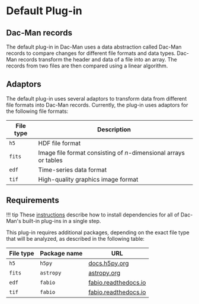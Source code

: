 # Default Plug-in

## Dac-Man records

The default plug-in in Dac-Man uses a data abstraction called Dac-Man records
to compare changes for different file formats and data types.
Dac-Man records transform the header and data of a file into an array.
The records from two files are then compared using a linear algorithm.

## Adaptors

The default plug-in uses several adaptors to transform data
from different file formats into Dac-Man records.
Currently, the plug-in uses adaptors for the following file formats:

| File type | Description |
| --- | --- |
| `h5` | HDF file format |
| `fits` | Image file format consisting of *n*-dimensional arrays or tables |
| `edf` | Time-series data format |
| `tif` | High-quality graphics image format |

## Requirements

!!! tip
    These [instructions](../../install/dependencies) describe how to install
    dependencies for all of Dac-Man's built-in plug-ins in a single step.

This plug-in requires additional packages, depending on the exact file type
that will be analyzed, as described in the following table:

| File type | Package name | URL |
| --- | --- | --- |
| `h5` | `h5py` | [docs.h5py.org](https://docs.h5py.org/en/latest/index.html) |
| `fits` | `astropy` | [astropy.org](https://www.astropy.org/) |
| `edf` | `fabio` | [fabio.readthedocs.io](https://fabio.readthedocs.io/en/latest/) |
| `tif` | `fabio` | [fabio.readthedocs.io](https://fabio.readthedocs.io/en/latest/) |
